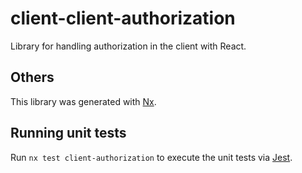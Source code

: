 # client-client-authorization

Library for handling authorization in the client with React.

## Others

This library was generated with [Nx](https://nx.dev).

## Running unit tests

Run `nx test client-authorization` to execute the unit tests via [Jest](https://jestjs.io).
